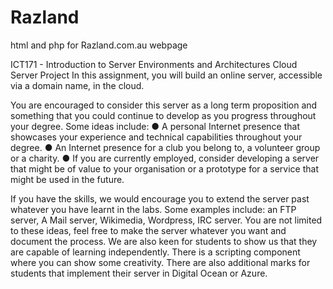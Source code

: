 # Razland
html and php for Razland.com.au webpage 

ICT171 - Introduction to Server Environments and Architectures Cloud Server Project
In this assignment, you will build an online server, accessible via a domain name, in the cloud. 
 
You are encouraged to consider this server as a long term proposition and something that you could continue to develop as you progress throughout your degree. Some ideas include: 
● A personal Internet presence that showcases your experience and technical capabilities throughout your degree. 
● An Internet presence for a club you belong to, a volunteer group or a charity. 
● If you are currently employed, consider developing a server that might be of value to your organisation or a prototype for a service that might be used in the future. 
 
If you have the skills, we would encourage you to extend the server past whatever you have learnt in the labs. Some examples include: an FTP server, A Mail server, Wikimedia, Wordpress, IRC server. You are not limited to these ideas, feel free to make the server whatever you want and document the process. We are also keen for students to show us that they are capable of learning independently. There is a scripting component where you can show some creativity. There are also additional marks for students that implement their server in Digital Ocean or Azure. 
